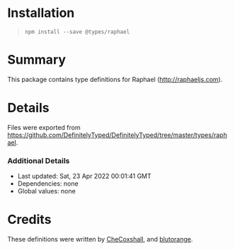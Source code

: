 # Installation
> `npm install --save @types/raphael`

# Summary
This package contains type definitions for Raphael (http://raphaeljs.com).

# Details
Files were exported from https://github.com/DefinitelyTyped/DefinitelyTyped/tree/master/types/raphael.

### Additional Details
 * Last updated: Sat, 23 Apr 2022 00:01:41 GMT
 * Dependencies: none
 * Global values: none

# Credits
These definitions were written by [CheCoxshall](https://github.com/CheCoxshall), and [blutorange](https://github.com/blutorange).
